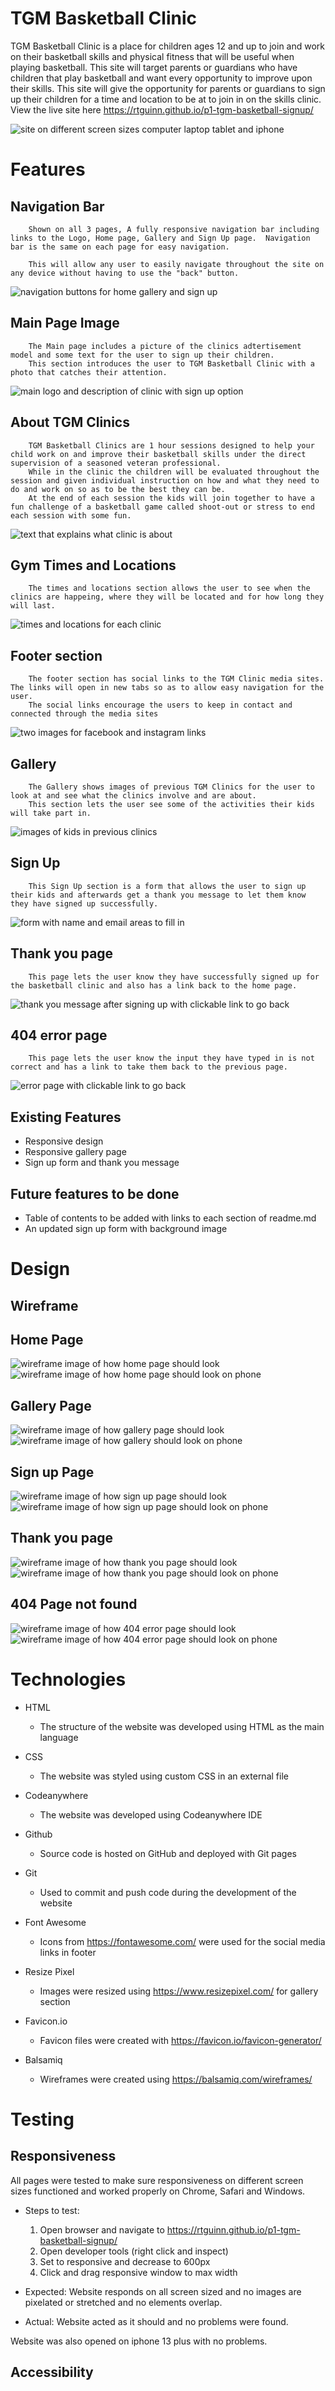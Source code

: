 # TGM Basketball Clinic

TGM Basketball Clinic is a place for children ages 12 and up to join and work on their basketball skills and physical fitness that will be useful when playing basketball.  This site will target parents or guardians who have children that play basketball and want every opportunity to improve upon their skills.  This site will give the opportunity for parents or guardians to sign up their children for a time and location to be at to join in on the skills clinic.
View the live site here https://rtguinn.github.io/p1-tgm-basketball-signup/

![site on different screen sizes computer laptop tablet and iphone](docs/readme_images/responsive.png)




# Features

## Navigation Bar

        Shown on all 3 pages, A fully responsive navigation bar including links to the Logo, Home page, Gallery and Sign Up page.  Navigation bar is the same on each page for easy navigation.

        This will allow any user to easily navigate throughout the site on any device without having to use the "back" button.

![navigation buttons for home gallery and sign up](docs/readme_images/navbar.png)

## Main Page Image

        The Main page includes a picture of the clinics adtertisement model and some text for the user to sign up their children.
        This section introduces the user to TGM Basketball Clinic with a photo that catches their attention.

![main logo and description of clinic with sign up option](docs/readme_images/homepage.png)

## About TGM Clinics

        TGM Basketball Clinics are 1 hour sessions designed to help your child work on and improve their basketball skills under the direct supervision of a seasoned veteran professional.
        While in the clinic the children will be evaluated throughout the session and given individual instruction on how and what they need to do and work on so as to be the best they can be.
        At the end of each session the kids will join together to have a fun challenge of a basketball game called shoot-out or stress to end each session with some fun.

![text that explains what clinic is about](docs/readme_images/aboutus.png)

## Gym Times and Locations

        The times and locations section allows the user to see when the clinics are happeing, where they will be located and for how long they will last.
        
![times and locations for each clinic](docs/readme_images/times.png)

## Footer section

        The footer section has social links to the TGM Clinic media sites.  The links will open in new tabs so as to allow easy navigation for the user.
        The social links encourage the users to keep in contact and connected through the media sites

![two images for facebook and instagram links](docs/readme_images/footer.png)

## Gallery

        The Gallery shows images of previous TGM Clinics for the user to look at and see what the clinics involve and are about.
        This section lets the user see some of the activities their kids will take part in.

![images of kids in previous clinics](docs/readme_images/gallery.png)

## Sign Up

        This Sign Up section is a form that allows the user to sign up their kids and afterwards get a thank you message to let them know they have signed up successfully.

![form with name and email areas to fill in](docs/readme_images/signup.png)

## Thank you page

        This page lets the user know they have successfully signed up for the basketball clinic and also has a link back to the home page.

![thank you message after signing up with clickable link to go back](docs/readme_images/thankyou.png)

## 404 error page

        This page lets the user know the input they have typed in is not correct and has a link to take them back to the previous page.

![error page with clickable link to go back](docs/readme_images/404.png)

## Existing Features
- Responsive design
- Responsive gallery page
- Sign up form and thank you message

## Future features to be done
- Table of contents to be added with links to each section of readme.md
- An updated sign up form with background image

# Design
## Wireframe

## Home Page

![wireframe image of how home page should look](docs/wireframe_images/home.png)
![wireframe image of how home page should look on phone](docs/wireframe_images/phonehome.png)

## Gallery Page

![wireframe image of how gallery page should look](docs/wireframe_images/gallery.png)
![wireframe image of how gallery should look on phone](docs/wireframe_images/phonegallery.png)

## Sign up Page

![wireframe image of how sign up page should look](docs/wireframe_images/signup.png)
![wireframe image of how sign up page should look on phone](docs/wireframe_images/phonesignup.png)

## Thank you page

![wireframe image of how thank you page should look](docs/wireframe_images/thankyoupg.png)
![wireframe image of how thank you page should look on phone](docs/wireframe_images/phonethankyou.png)

## 404 Page not found

![wireframe image of how 404 error page should look](docs/wireframe_images/404error.png)
![wireframe image of how 404 error page should look on phone](docs/wireframe_images/phone404.png)





# Technologies

- HTML
    - The structure of the website was developed using HTML as the main language

- CSS
    - The website was styled using custom CSS in an external file

- Codeanywhere
    - The website was developed using Codeanywhere IDE

- Github
    - Source code is hosted on GitHub and deployed with Git pages

- Git
    - Used to commit and push code during the development of the website

- Font Awesome
    - Icons from https://fontawesome.com/ were used for the social media links in footer

- Resize Pixel
    - Images were resized using https://www.resizepixel.com/ for gallery section

- Favicon.io
    - Favicon files were created with https://favicon.io/favicon-generator/ 

- Balsamiq
    - Wireframes were created using https://balsamiq.com/wireframes/

# Testing

## Responsiveness

All pages were tested to make sure responsiveness on different screen sizes functioned and worked properly on Chrome, Safari and Windows.

- Steps to test:

    1. Open browser and navigate to https://rtguinn.github.io/p1-tgm-basketball-signup/
    2. Open developer tools (right click and inspect)
    3. Set to responsive and decrease to 600px
    4. Click and drag responsive window to max width

- Expected:
Website responds on all screen sized and no images are pixelated or stretched and no elements overlap.

- Actual:
Website acted as it should and no problems were found.

Website was also opened on iphone 13 plus with no problems.

## Accessibility

